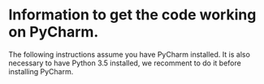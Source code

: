 # Information to get the code working on PyCharm.

The following instructions assume you have PyCharm installed. It is also necessary to have Python 3.5 installed, we recomment to do it before installing PyCharm.
